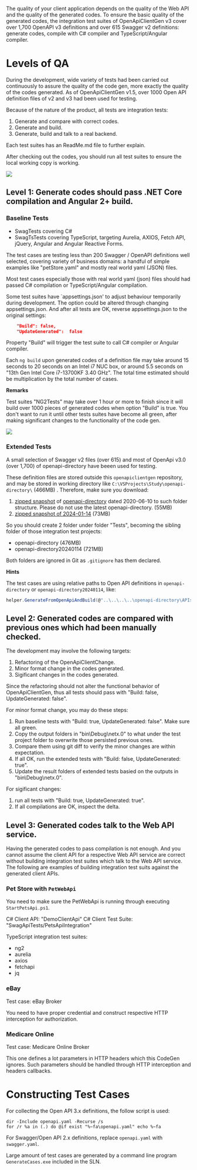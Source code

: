 The quality of your client application depends on the quality of the Web API and the quality of the generated codes. To ensure the basic quality of the generated codes, the integration test suites of OpenApiClientGen v3 cover over 1,700 OpenAPI v3 definitions and over 615 Swagger v2 definitions: generate codes, compile with C# compiler and TypeScript/Angular compiler.

# Levels of QA
During the development, wide variety of tests had been carried out continuously to assure the quality of the code gen, more exactly the quality of the codes generated. As of OpenApiClientGen v1.5, over 1000 Open API definition files of v2 and v3 had been used for testing.

Because of the nature of the product, all tests are integration tests:
1. Generate and compare with correct codes.
1. Generate and build.
1. Generate, build and talk to a real backend.

Each test suites has an ReadMe.md file to further explain.

After checking out the codes, you should run all test suites to ensure the local working copy is working.

![](https://github.com/zijianhuang/openapiclientgen/blob/master/Docs/Images/TestSuitesInitial.png)

## Level 1: Generate codes should pass .NET Core compilation and Angular 2+ build.

### Baseline Tests

* SwagTests covering C#
* SwagTsTests covering TypeScript, targeting Aurelia, AXIOS, Fetch API, jQuery, Angular and Angular Reactive Forms.

The test cases are testing less than 200 Swagger / OpenAPI definitions well selected, covering variety of business domains: a handful of simple examples like "petStore.yaml" and mostly real world yaml (JSON) files.

Most test cases especially those with real world yaml (json) files should had passed C# compilation or TypeScript/Angular compilation.


Some test suites have `appsettings.json' to adjust behaviour temporarily during development. The option could be altered through changing appsettings.json. And after all tests are OK, reverse appsettings.json to the original settings:

```json
	"Build": false,
	"UpdateGenerated":  false
``` 

Property "Build" will trigger the test suite to call C# compiler or Angular compiler.

Each `ng build` upon generated codes of a definition file may take around 15 seconds to 20 seconds on an Intel i7 NUC box, or around 5.5 seconds on "13th Gen Intel Core i7-13700KF 3.40 GHz". The total time estimated should be multiplication by the total number of cases.

**Remarks**

Test suites "NG2Tests" may take over 1 hour or more to finish since it will build over 1000 pieces of generated codes when option "Build" is true. You don't want to run it until other tests suites have become all green, after making significant changes to the functionality of the code gen.

![](https://github.com/zijianhuang/openapiclientgen/blob/master/Docs/Images/TestSuites.png)


### Extended Tests

A small selection of Swagger v2 files (over 615) and most of OpenApi v3.0 (over 1,700) of openapi-directory have beeen used for testing.

These definition files are stored outside this `openapiclientgen` repository, and may be stored in working directory like `C:\VSProjects\Study\openapi-directory\` (466MB) . Therefore, make sure you download:

1. [zipped snapshot](https://github.com/zijianhuang/openapiclientgen/releases/download/v1.8/openapi-directory.zip) of [openapi-directory](https://github.com/APIs-guru/openapi-directory) dated 2020-06-10 to such folder structure. Please do not use the latest openapi-directory. (55MB)
1. [zipped snapshot of 2024-01-14](https://github.com/zijianhuang/openapiclientgen/releases/download/v3/openapi-directory20240114.zip) (73MB)

So you should create 2 folder under folder "Tests", becoming the sibling folder of those integration test projects:
* openapi-directory (476MB)
* openapi-directory20240114 (721MB)

Both folders are ignored in Git as `.gitignore` has them declared.

**Hints**

The test cases are using relative paths to Open API definitions in `openapi-directory` or `openapi-directory20240114`, like:
```cs
helper.GenerateFromOpenApiAndBuild(@"..\..\..\..\openapi-directory\APIs\amazonaws.com\amplify\2017-07-25");
```

## Level 2: Generated codes are compared with previous ones which had been manually checked.

The development may involve the following targets:
1. Refactoring of the OpenApiClientChange.
1. Minor format change in the codes generated.
1. Sigificant changes in the codes generated.

Since the refactoring should not alter the functional behavior of OpenApiClientGen, thus all tests should pass with "Build: false, UpdateGenerated: false".

For minor format change, you may do these steps:
1. Run baseline tests with "Build: true, UpdateGenerated: false". Make sure all green.
1. Copy the output folders in "bin\Debug\netx.0" to what under the test project folder to overwrite those persisted previous ones.
1. Compare them using git diff to verify the minor changes are within expectation.
1. If all OK, run the extended tests with "Build: false, UpdateGenerated: true".
1. Update the result folders of extended tests basied on the outputs in "bin\Debug\netx.0".

For sigificant changes:
1. run all tests with "Build: true, UpdateGenerated: true".
1. If all compilations are OK, inspect the delta.


## Level 3: Generated codes talk to the Web API service.

Having the generated codes to pass compilation is not enough. And you cannot assume the client API for a respective Web API service are correct without building integration test suites which talk to the Web API service. The following are examples of building integration test suits against the generated client APIs.

### Pet Store with `PetWebApi`

You need to make sure the PetWebApi is running through executing `StartPetsApi.ps1`.

C# Client API: "DemoClientApi"
C# Client Test Suite: "SwagApiTests/PetsApiIntegration"

TypeScript integration test suites:
* ng2
* aurelia
* axios
* fetchapi
* jq

### eBay
Test case: eBay Broker

You need to have proper credential and construct respective HTTP interception for authorization.

### Medicare Online
Test case: Medicare Online Broker

This one defines a lot parameters in HTTP headers which this CodeGen ignores. Such parameters should be handled through HTTP interception and headers callbacks.

# Constructing Test Cases

For collecting the Open API 3.x definitions, the follow script is used:

```batch
dir -Include openapi.yaml -Recurse /s
for /r %a in (.) do @if exist "%~fa\openapi.yaml" echo %~fa
```

For Swagger/Open API 2.x definitions, replace `openapi.yaml` with `swagger.yaml`.

Large amount of test cases are generated by a command line program `GenerateCases.exe` included in the SLN.